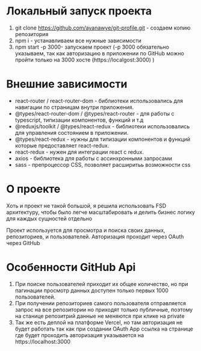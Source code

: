 # Локальный запуск проекта
1) git clone https://github.com/ayanawye/git-profile.git - создаем копию репозитория 
2) npm i - устанавливаем все нужные зависимости
3) npm start -p 3000- запускаем проект (-p 3000 обязательно указываем, так как авторизацию в приложении по GitHub можно пройти только на 3000 хосте (https://localgost:3000) )


# Внешние зависимости
- react-router / react-router-dom - библиотеки использовались для навигации по страницам внутри приложения.
- @types/react-router-dom / @types/react-router - для работы с typescript, типизации компонентов, функций и т.д
- @reduxjs/toolkit / @types/react-redux - библиотеки использовались для управления состоянием в приложении. 
- @types/react-redux - нужны для типизации компонентов и функций которые предоставляет react-redux.
- react-redux - нужен для интеграции react с redux.
- axios - библиотека для работы с ассинхронными запросами
- sass - препроцессор CSS, позволяет расширитьь возможности css

# О проекте
Хоть и проект не такой большой, я решила использовать FSD архитектуру, чтобы было легче масштабировать и делить бизнес логику для каждых сущностей отдельно

Проект используется для просмотра и поиска своих данных, репозиториев, и пользователей. Авторизация проходит через OAuth через GitHub

# Особенности GitHub Api
1) При поиске пользователей приходит их общее количество, но при пагинации просмотр данных доступен только первых 1000 пользователей.
2) При получении репозиториев самого пользователя отправляется запрос на все репозитории но приходят только публичные, поэтому на станице репозитрий данные не меняются при клике на private
3) Так же есть деплой на платформе Vercel, но там авторизация не будет работать так как при создании OAuth App ссылка на странице где будет проходить авторизация указывается на https://localhost:3000
